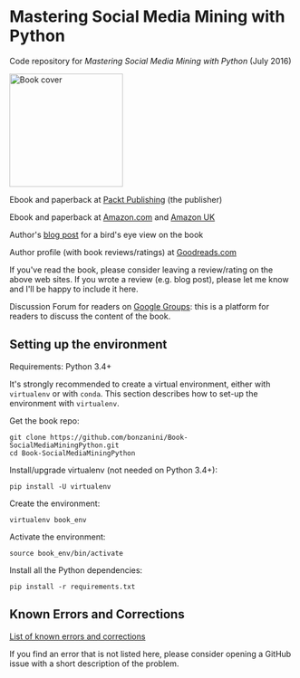 Mastering Social Media Mining with Python
=========================================

Code repository for _Mastering Social Media Mining with Python_ (July 2016)

<img src="https://github.com/bonzanini/Book-SocialMediaMiningPython/blob/master/book-cover.jpg" alt="Book cover" width="200" />

Ebook and paperback at [Packt Publishing](https://www.packtpub.com/big-data-and-business-intelligence/mastering-social-media-mining-python "Mastering Social Media Mining with Python") (the publisher)

Ebook and paperback at [Amazon.com](https://www.amazon.com/Mastering-Social-Media-Mining-Python/dp/1783552018 "Mastering Social Media Mining with Python") and [Amazon UK](https://www.amazon.co.uk/Mastering-Social-Media-Mining-Python/dp/1783552018 "Mastering Social Media Mining with Python")

Author's [blog post](https://marcobonzanini.com/2016/08/02/mastering-social-media-mining-with-python/ "Mastering Social Media Mining with Python") for a bird's eye view on the book

Author profile (with book reviews/ratings) at [Goodreads.com](https://goodreads.com/marcobonzanini "Marco Bonzanini on goodreads.com")

If you've read the book, please consider leaving a review/rating on the above web sites. If you wrote a review (e.g. blog post), please let me know and I'll be happy to include it here.

Discussion Forum for readers on [Google Groups](https://groups.google.com/forum/#!forum/mastering-social-media-mining-with-python "Readers Discussion Forum"): this is a platform for readers to discuss the content of the book.

Setting up the environment
-----

Requirements: Python 3.4+

It's strongly recommended to create a virtual environment, either with `virtualenv` or with `conda`. This section describes how to set-up the environment with `virtualenv`.

Get the book repo:

    git clone https://github.com/bonzanini/Book-SocialMediaMiningPython.git
    cd Book-SocialMediaMiningPython

Install/upgrade virtualenv (not needed on Python 3.4+):

    pip install -U virtualenv

Create the environment:

    virtualenv book_env

Activate the environment:

    source book_env/bin/activate

Install all the Python dependencies:

    pip install -r requirements.txt


Known Errors and Corrections
-----

[List of known errors and corrections](./CORRECTIONS.md)

If you find an error that is not listed here, please consider opening a GitHub issue with a short description of the problem.

